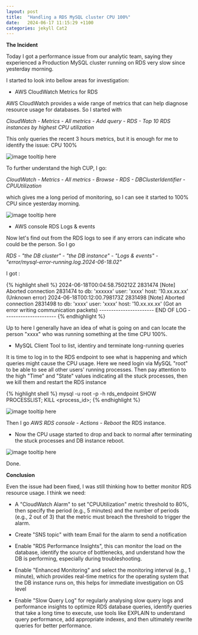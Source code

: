 ```yaml
---
layout: post
title:  "Handling a RDS MySQL cluster CPU 100%"
date:   2024-06-17 11:15:29 +1100
categories: jekyll Cat2
---
```


<b>The Incident</b>

Today I got a performance issue from our analytic team, saying they experienced a Production MySQL cluster running on RDS very slow since yesterday morning.  

I started to look into bellow areas for investigation:

- AWS CloudWatch Metrics for RDS

AWS CloudWatch provides a wide range of metrics that can help diagnose resource usage for databases. So I started with

_CloudWatch - Metrics - All metrics - Add query - RDS - Top 10 RDS instances by highest CPU utilization_

This only queries the recent 3 hours metrics, but it is enough for me to identify the issue: CPU 100%

![image tooltip here](/assets/mysqlcpu1.png)

To further understand the high CUP, I go:

_CloudWatch - Metrics - All metrics - Browse - RDS - DBClusterIdentifier - CPUUtilization_

which gives me a long period of monitoring, so I can see it started to 100% CPU since yesterday morning.

![image tooltip here](/assets/mysqlcpu2.png)


- AWS console RDS Logs & events

Now let's find out from the RDS logs to see if any errors can indicate who could be the person. So I go 

_RDS - "the DB cluster" - "the DB instance" - "Logs & events" - "error/mysql-error-running.log.2024-06-18.02"_

I got :

{% highlight shell %}
2024-06-18T00:04:58.750212Z 2831474 [Note] Aborted connection 2831474 to db: 'xxxxxx' user: 'xxxx' host: '10.xx.xx.xx' (Unknown error)
2024-06-18T00:12:00.798173Z 2831498 [Note] Aborted connection 2831498 to db: 'xxxx' user: 'xxxx' host: '10.xx.xx.xx' (Got an error writing communication packets)
----------------------- END OF LOG ----------------------
{% endhighlight %}

Up to here I generally have an idea of what is going on and can locate the person "xxxx" who was running something at the time CPU 100%. 

- MySQL Client Tool to list, identiry and terminate long-running queries

It is time to log in to the RDS endpoint to see what is happening and which queries might cause the CPU usage. Here we need login via MySQL "root" to be able to see all other users' running processes. Then pay attention to the high "Time" and "State" values indicating all the stuck processes, then we kill them and restart the RDS instance

{% highlight shell %}
mysql -u root -p -h rds_endpoint
SHOW PROCESSLIST;
KILL <process_id>;
{% endhighlight %}

![image tooltip here](/assets/mysqlcpu4.png)


Then I go _AWS RDS console - Actions - Reboot_ the RDS instance.

- Now the CPU usage started to drop and back to normal after terminating the stuck processes and DB instance reboot. 

![image tooltip here](/assets/mysqlcpu3.png)


Done.


<b> Conclusion</b>

Even the issue had been fixed, I was still thinking how to better monitor RDS resource usage. I think we need:

- A "CloudWatch Alarm" to set "CPUUtilization" metric threshold to 80%, then specify the period (e.g., 5 minutes) and the number of periods (e.g., 2 out of 3) that the metric must breach the threshold to trigger the alarm.

- Create "SNS topic" with team Email for the alarm to send a notification

- Enable "RDS Performance Insights", this can monitor the load on the database, identify the source of bottlenecks, and understand how the DB is performing, especially during troubleshooting. 

- Enable "Enhanced Monitoring" and select the monitoring interval (e.g., 1 minute), which provides real-time metrics for the operating system that the DB instance runs on, this helps for immediate investigation on OS level 

- Enable "Slow Query Log" for regularly analysing slow query logs and performance insights to optimize RDS database queries, identify queries that take a long time to execute, use tools like EXPLAIN to understand query performance, add appropriate indexes, and then ultimately rewrite queries for better performance. 






